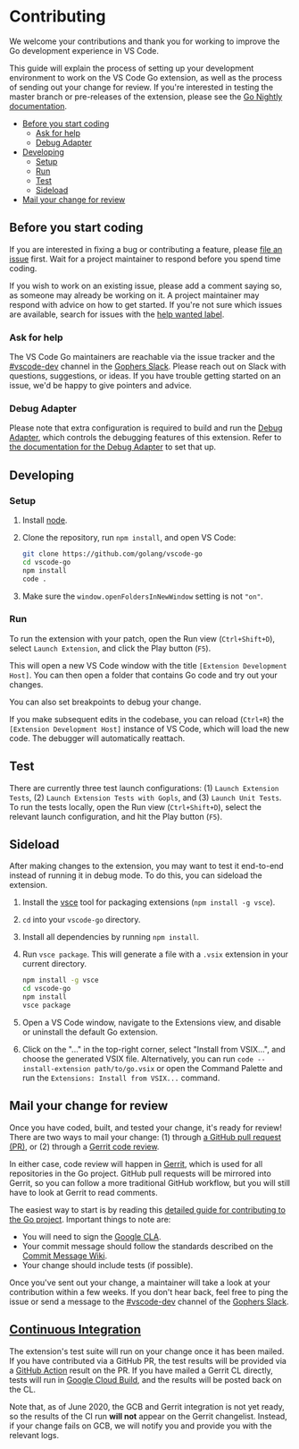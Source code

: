 # Contributing

We welcome your contributions and thank you for working to improve the Go development experience in VS Code.

This guide will explain the process of setting up your development environment to work on the VS Code Go extension, as well as the process of sending out your change for review. If you're interested in testing the master branch or pre-releases of the extension, please see the [Go Nightly documentation](nightly.md).

* [Before you start coding](#before-you-start-coding)
  * [Ask for help](#ask-for-help)
  * [Debug Adapter](#debug-adapter)
* [Developing](#developing)
  * [Setup](#setup)
  * [Run](#run)
  * [Test](#test)
  * [Sideload](#sideload)
* [Mail your change for review](#mail-your-change-for-review)

## Before you start coding

If you are interested in fixing a bug or contributing a feature, please [file an issue](https://github.com/golang/vscode-go/issues/new/choose) first. Wait for a project maintainer to respond before you spend time coding.

If you wish to work on an existing issue, please add a comment saying so, as someone may already be working on it. A project maintainer may respond with advice on how to get started. If you're not sure which issues are available, search for issues with the [help wanted label](https://github.com/golang/vscode-go/issues?q=is%3Aissue+is%3Aopen+label%3A%22help+wanted%22).

### Ask for help

The VS Code Go maintainers are reachable via the issue tracker and the [#vscode-dev] channel in the [Gophers Slack]. Please reach out on Slack with questions, suggestions, or ideas. If you have trouble getting started on an issue, we'd be happy to give pointers and advice.

### Debug Adapter

Please note that extra configuration is required to build and run the [Debug Adapter](debug-adapter.md), which controls the debugging features of this extension. Refer to [the documentation for the Debug Adapter](debug-adapter.md) to set that up.

## Developing

### Setup

1) Install [node](https://nodejs.org/en/).
2) Clone the repository, run `npm install`, and open VS Code:

    ```bash
    git clone https://github.com/golang/vscode-go
    cd vscode-go
    npm install
    code .
    ```

3) Make sure the `window.openFoldersInNewWindow` setting is not `"on"`.

### Run

To run the extension with your patch, open the Run view (`Ctrl+Shift+D`), select `Launch Extension`, and click the Play button (`F5`).

This will open a new VS Code window with the title `[Extension Development Host]`. You can then open a folder that contains Go code and try out your changes.

You can also set breakpoints to debug your change.

If you make subsequent edits in the codebase, you can reload (`Ctrl+R`) the `[Extension Development Host]` instance of VS Code, which will load the new code. The debugger will automatically reattach.

## Test

There are currently three test launch configurations: (1) `Launch Extension Tests`, (2) `Launch Extension Tests with Gopls`, and (3) `Launch Unit Tests`. To run the tests locally, open the Run view (`Ctrl+Shift+D`), select the relevant launch configuration, and hit the Play button (`F5`).

## Sideload

After making changes to the extension, you may want to test it end-to-end instead of running it in debug mode. To do this, you can sideload the extension.

1. Install the [vsce](https://code.visualstudio.com/api/working-with-extensions/publishing-extension#vsce) tool for packaging extensions (`npm install -g vsce`).
2. `cd` into your `vscode-go` directory.
3. Install all dependencies by running `npm install`.
4. Run `vsce package`. This will generate a file with a `.vsix` extension in your current directory.

    ```bash
    npm install -g vsce
    cd vscode-go
    npm install
    vsce package
    ```

5. Open a VS Code window, navigate to the Extensions view, and disable or uninstall the default Go extension.
6. Click on the "..." in the top-right corner, select "Install
from VSIX...", and choose the generated VSIX file. Alternatively, you can run `code --install-extension path/to/go.vsix` or open the Command Palette and run the `Extensions: Install from VSIX...` command.

## Mail your change for review

Once you have coded, built, and tested your change, it's ready for review! There are two ways to mail your change: (1) through [a GitHub pull request (PR)](https://golang.org/doc/contribute.html#sending_a_change_github), or (2) through a [Gerrit code review](https://golang.org/doc/contribute.html#sending_a_change_gerrit).

In either case, code review will happen in [Gerrit](https://www.gerritcodereview.com/), which is used for all repositories in the Go project. GitHub pull requests will be mirrored into Gerrit, so you can follow a more traditional GitHub workflow, but you will still have to look at Gerrit to read comments.

The easiest way to start is by reading this [detailed guide for contributing to the Go project](https://golang.org/doc/contribute.html). Important things to note are:

* You will need to sign the [Google CLA](https://golang.org/doc/contribute.html#cla).
* Your commit message should follow the standards described on the [Commit Message Wiki](https://github.com/golang/go/wiki/CommitMessage).
* Your change should include tests (if possible).

Once you've sent out your change, a maintainer will take a look at your contribution within a few weeks. If you don't hear back, feel free to ping the issue or send a message to the [#vscode-dev] channel of the [Gophers Slack].

## [Continuous Integration](testing.md)

The extension's test suite will run on your change once it has been mailed. If you have contributed via a GitHub PR, the test results will be provided via a [GitHub Action](testing.md#testing-via-github-actions) result on the PR. If you have mailed a Gerrit CL directly, tests will run in [Google Cloud Build](testing.md#testing-via-gcb), and the results will be posted back on the CL.

Note that, as of June 2020, the GCB and Gerrit integration is not yet ready, so the results of the CI run **will not** appear on the Gerrit changelist. Instead, if your change fails on GCB, we will notify you and provide you with the relevant logs.

[#vscode-dev]: https://gophers.slack.com/archives/CUWGEKH5Z
[Gophers Slack]: https://invite.slack.golangbridge.org/
